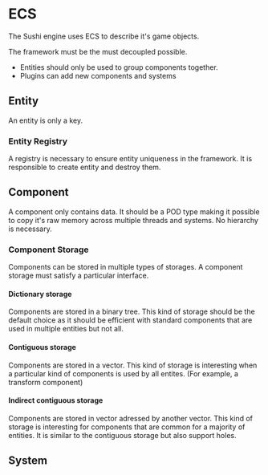 # ECS

The Sushi engine uses ECS to describe it's game objects.

The framework must be the must decoupled possible.

* Entities should only be used to group components together.
* Plugins can add new components and systems

## Entity
An entity is only a key.

### Entity Registry
A registry is necessary to ensure entity uniqueness in the framework. It is responsible to create entity and destroy them.

## Component
A component only contains data. It should be a POD type making it possible to copy it's raw memory across multiple threads and systems.
No hierarchy is necessary.

### Component Storage
Components can be stored in multiple types of storages. A component storage must satisfy a particular interface.

#### Dictionary storage
Components are stored in a binary tree. This kind of storage should be the default choice as it should be efficient with
standard components that are used in multiple entities but not all.

#### Contiguous storage
Components are stored in a vector. This kind of storage is interesting when a particular kind of components is used by all 
entites. (For example, a transform component)

#### Indirect contiguous storage
Components are stored in vector adressed by another vector. This kind of storage is interesting for components that are common
for a majority of entities. It is similar to the contiguous storage but also support holes.

## System
